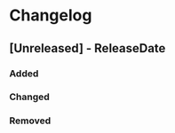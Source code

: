 # Changelog

<!-- next-header -->

## [Unreleased] - ReleaseDate

### Added

### Changed

### Removed

<!-- next-url -->
[0.1.0]: https://github.com/pluots/udf-suite/compare/v0.0.1...v0.1.0
